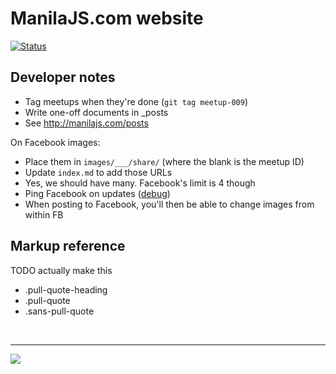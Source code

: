 ManilaJS.com website
====================

[![Status](https://travis-ci.org/manilajs/manilajs.com.svg?branch=master)](https://travis-ci.org/manilajs/manilajs.com)

Developer notes
---------------

 * Tag meetups when they're done (`git tag meetup-009`)
 * Write one-off documents in _posts
 * See http://manilajs.com/posts

On Facebook images:

 * Place them in `images/___/share/` (where the blank is the meetup ID)
 * Update `index.md` to add those URLs
 * Yes, we should have many. Facebook's limit is 4 though
 * Ping Facebook on updates ([debug](https://developers.facebook.com/tools/debug/og/object?q=http%3A%2F%2Fmanilajs.com))
 * When posting to Facebook, you'll then be able to change images from within FB

Markup reference
----------------

TODO actually make this

* .pull-quote-heading
* .pull-quote
* .sans-pull-quote

<br>

----

[![](https://img.shields.io/badge/%E2%9C%93-collaborative_etiquette-brightgreen.svg)](http://git.io/col)
